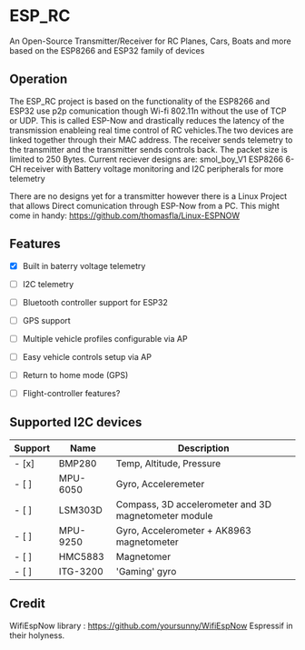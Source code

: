 # ESP_RC
An Open-Source Transmitter/Receiver for RC Planes, Cars, Boats and more based on the ESP8266 and ESP32 family of devices

## Operation

The ESP_RC project is based on the functionality of the ESP8266 and ESP32 use p2p comunication though Wi-fi 802.11n without the use of TCP or UDP. This is called ESP-Now and drastically reduces the latency of the transmission enableing real time control of RC vehicles.The two devices are linked together through their MAC address. The receiver sends telemetry to the transmitter and the transmitter sends controls back. The packet size is limited to 250 Bytes.
Current reciever designs are:
smol_boy_V1	
ESP8266 6-CH receiver with Battery voltage monitoring and I2C peripherals for more telemetry

There are no designs yet for a transmitter however there is a Linux Project that allows Direct comunication through ESP-Now from a PC. This might come in handy:
https://github.com/thomasfla/Linux-ESPNOW

## Features 
 - [x] Built in baterry voltage telemetry
 - [ ] I2C telemetry
 - [ ] Bluetooth controller support for ESP32
 - [ ] GPS support
 - [ ] Multiple vehicle profiles configurable via AP
 - [ ] Easy vehicle controls setup via AP
 - [ ] Return to home mode (GPS)
 - [ ] Flight-controller features?


## Supported I2C devices
Support	| Name		| Description
--------|---------------|------------
 - [x] 	| BMP280 	| Temp, Altitude, Pressure
 - [ ] 	| MPU-6050	| Gyro, Acceleremeter
 - [ ] 	| LSM303D	| Compass, 3D accelerometer and 3D magnetometer module
 - [ ]	| MPU-9250	| Gyro, Accelerometer + AK8963 magnetometer
 - [ ]	| HMC5883	| Magnetomer
 - [ ]	| ITG-3200	| 'Gaming' gyro

## Credit

WifiEspNow library : https://github.com/yoursunny/WifiEspNow
Espressif in their holyness.
